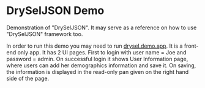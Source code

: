 # DrySelJSON Demo
Demonstration of "DrySelJSON". It may serve as a reference on how to use "DrySelJSON" framework too.

In order to run this demo you may need to run [drysel.demo.app](https://github.com/orion-analytics/drysel.demo.app). It is a front-end only app. It has 2 UI pages. First to login with user name = Joe and password = admin. On successful login it shows User Information page, where users can add her demographics information and save it. On saving, the information is displayed in the read-only pan given on the right hand side of the page.
